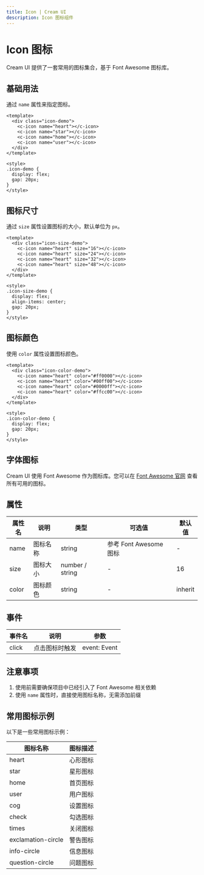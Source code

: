 ```yaml
---
title: Icon | Cream UI
description: Icon 图标组件
---
```


# Icon 图标

Cream UI 提供了一套常用的图标集合，基于 Font Awesome 图标库。

## 基础用法

通过 `name` 属性来指定图标。

```vue
<template>
  <div class="icon-demo">
    <c-icon name="heart"></c-icon>
    <c-icon name="star"></c-icon>
    <c-icon name="home"></c-icon>
    <c-icon name="user"></c-icon>
  </div>
</template>

<style>
.icon-demo {
  display: flex;
  gap: 20px;
}
</style>
```

## 图标尺寸

通过 `size` 属性设置图标的大小，默认单位为 `px`。

```vue
<template>
  <div class="icon-size-demo">
    <c-icon name="heart" size="16"></c-icon>
    <c-icon name="heart" size="24"></c-icon>
    <c-icon name="heart" size="32"></c-icon>
    <c-icon name="heart" size="48"></c-icon>
  </div>
</template>

<style>
.icon-size-demo {
  display: flex;
  align-items: center;
  gap: 20px;
}
</style>
```

## 图标颜色

使用 `color` 属性设置图标颜色。

```vue
<template>
  <div class="icon-color-demo">
    <c-icon name="heart" color="#ff0000"></c-icon>
    <c-icon name="heart" color="#00ff00"></c-icon>
    <c-icon name="heart" color="#0000ff"></c-icon>
    <c-icon name="heart" color="#ffcc00"></c-icon>
  </div>
</template>

<style>
.icon-color-demo {
  display: flex;
  gap: 20px;
}
</style>
```

## 字体图标

Cream UI 使用 Font Awesome 作为图标库。您可以在 [Font Awesome 官网](https://fontawesome.com/icons) 查看所有可用的图标。

## 属性

| 属性名 | 说明 | 类型 | 可选值 | 默认值 |
| --- | --- | --- | --- | --- |
| name | 图标名称 | string | 参考 Font Awesome 图标 | - |
| size | 图标大小 | number / string | - | 16 |
| color | 图标颜色 | string | - | inherit |

## 事件

| 事件名 | 说明 | 参数 |
| --- | --- | --- |
| click | 点击图标时触发 | event: Event |

## 注意事项

1. 使用前需要确保项目中已经引入了 Font Awesome 相关依赖
2. 使用 `name` 属性时，直接使用图标名称，无需添加前缀

## 常用图标示例

以下是一些常用图标示例：

| 图标名称 | 图标描述 |
| --- | --- |
| heart | 心形图标 |
| star | 星形图标 |
| home | 首页图标 |
| user | 用户图标 |
| cog | 设置图标 |
| check | 勾选图标 |
| times | 关闭图标 |
| exclamation-circle | 警告图标 |
| info-circle | 信息图标 |
| question-circle | 问题图标 |